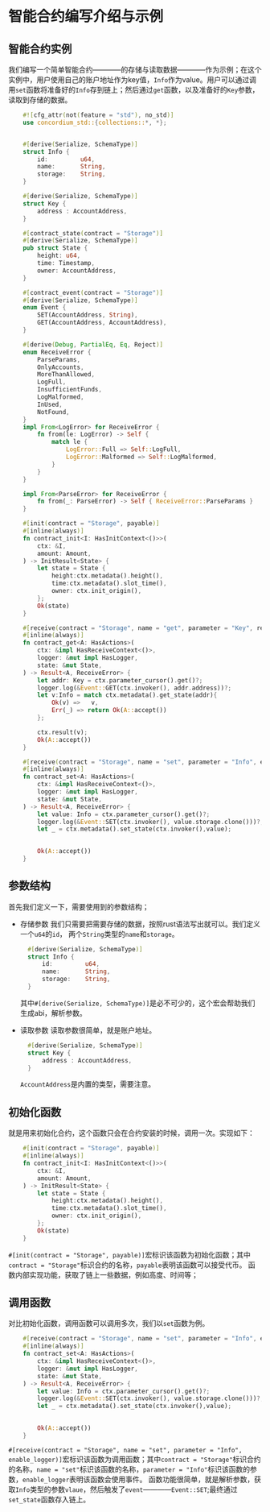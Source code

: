 # 智能合约编写介绍与示例

## 智能合约实例

我们编写一个简单智能合约————的存储与读取数据————作为示例；在这个实例中，用户使用自己的账户地址作为key值，`Info`作为value。用户可以通过调用`set`函数将准备好的`Info`存到链上；然后通过`get`函数，以及准备好的`Key`参数，读取到存储的数据。


```rust
    #![cfg_attr(not(feature = "std"), no_std)]
    use concordium_std::{collections::*, *};


    #[derive(Serialize, SchemaType)]
    struct Info {
        id:         u64,
        name:       String,
        storage:    String,
    }

    #[derive(Serialize, SchemaType)]
    struct Key {
        address : AccountAddress,
    }

    #[contract_state(contract = "Storage")]
    #[derive(Serialize, SchemaType)]
    pub struct State {
        height: u64,
        time: Timestamp,
        owner: AccountAddress,
    }

    #[contract_event(contract = "Storage")]
    #[derive(Serialize, SchemaType)]
    enum Event {
        SET(AccountAddress, String),
        GET(AccountAddress, AccountAddress),
    }

    #[derive(Debug, PartialEq, Eq, Reject)]
    enum ReceiveError {
        ParseParams,
        OnlyAccounts,
        MoreThanAllowed,
        LogFull,
        InsufficientFunds,
        LogMalformed,
        InUsed,
        NotFound,
    }
    impl From<LogError> for ReceiveError {
        fn from(le: LogError) -> Self {
            match le {
                LogError::Full => Self::LogFull,
                LogError::Malformed => Self::LogMalformed,
            }
        }
    }

    impl From<ParseError> for ReceiveError {
        fn from(_: ParseError) -> Self { ReceiveError::ParseParams }
    }

    #[init(contract = "Storage", payable)]
    #[inline(always)]
    fn contract_init<I: HasInitContext<()>>(
        ctx: &I,
        amount: Amount,
    ) -> InitResult<State> {
        let state = State {
            height:ctx.metadata().height(),
            time:ctx.metadata().slot_time(),
            owner: ctx.init_origin(),
        };
        Ok(state)
    }

    #[receive(contract = "Storage", name = "get", parameter = "Key", result="Info", enable_logger)]
    #[inline(always)]
    fn contract_get<A: HasActions>(
        ctx: &impl HasReceiveContext<()>,
        logger: &mut impl HasLogger,
        state: &mut State,
    ) -> Result<A, ReceiveError> {
        let addr: Key = ctx.parameter_cursor().get()?;
        logger.log(&Event::GET(ctx.invoker(), addr.address))?;
        let v:Info = match ctx.metadata().get_state(addr){
            Ok(v) =>   v,
            Err(_) => return Ok(A::accept())
        };

        ctx.result(v);
        Ok(A::accept())
    }

    #[receive(contract = "Storage", name = "set", parameter = "Info", enable_logger)]
    #[inline(always)]
    fn contract_set<A: HasActions>(
        ctx: &impl HasReceiveContext<()>,
        logger: &mut impl HasLogger,
        state: &mut State,
    ) -> Result<A, ReceiveError> {
        let value: Info = ctx.parameter_cursor().get()?;
        logger.log(&Event::SET(ctx.invoker(), value.storage.clone()))?;
        let _ = ctx.metadata().set_state(ctx.invoker(),value);
        

        Ok(A::accept())
    }

```

## 参数结构

首先我们定义一下，需要使用到的参数结构；

* 存储参数
  我们只需要把需要存储的数据，按照rust语法写出就可以。我们定义一个`u64`的`id`， 两个`String`类型的`name`和`storage`。
  ```rust
    #[derive(Serialize, SchemaType)]
    struct Info {
        id:         u64,
        name:       String,
        storage:    String,
    }

  ```
  其中`#[derive(Serialize, SchemaType)]`是必不可少的，这个宏会帮助我们生成abi，解析参数。
  
* 读取参数
  读取参数很简单，就是账户地址。
  ```rust
    #[derive(Serialize, SchemaType)]
    struct Key {
        address : AccountAddress,
    }
  ```
  `AccountAddress`是内置的类型，需要注意。

## 初始化函数

就是用来初始化合约，这个函数只会在合约安装的时候，调用一次。实现如下：

```rust
    #[init(contract = "Storage", payable)]
    #[inline(always)]
    fn contract_init<I: HasInitContext<()>>(
        ctx: &I,
        amount: Amount,
    ) -> InitResult<State> {
        let state = State {
            height:ctx.metadata().height(),
            time:ctx.metadata().slot_time(),
            owner: ctx.init_origin(),
        };
        Ok(state)
    }
```

`#[init(contract = "Storage", payable)]`宏标识该函数为初始化函数；其中`contract = "Storage"`标识合约的名称，`payable`表明该函数可以接受代币。
函数内部实现功能，获取了链上一些数据，例如高度、时间等；

## 调用函数

对比初始化函数，调用函数可以调用多次，我们以`set`函数为例。

```rust
    #[receive(contract = "Storage", name = "set", parameter = "Info", enable_logger)]
    #[inline(always)]
    fn contract_set<A: HasActions>(
        ctx: &impl HasReceiveContext<()>,
        logger: &mut impl HasLogger,
        state: &mut State,
    ) -> Result<A, ReceiveError> {
        let value: Info = ctx.parameter_cursor().get()?;
        logger.log(&Event::SET(ctx.invoker(), value.storage.clone()))?;
        let _ = ctx.metadata().set_state(ctx.invoker(),value);
        

        Ok(A::accept())
    }
```

`#[receive(contract = "Storage", name = "set", parameter = "Info", enable_logger)]`宏标识该函数为调用函数；其中`contract = "Storage"`标识合约的名称，`name = "set"`标识该函数的名称，`parameter = "Info"`标识该函数的参数，`enable_logger`表明该函数会使用事件。
函数功能很简单，就是解析参数，获取`Info`类型的参数`vlaue`，然后触发了`event`————`Event::SET`;最终通过`set_state`函数存入链上。
